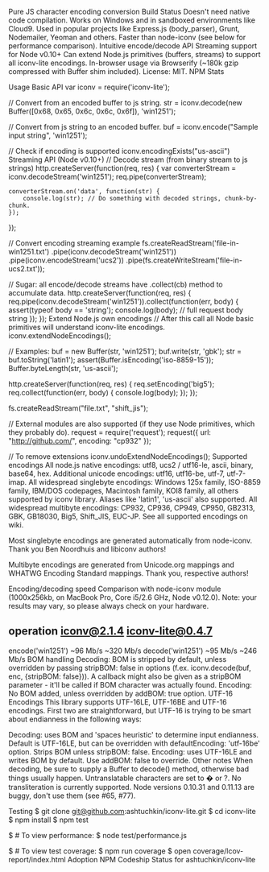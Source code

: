 Pure JS character encoding conversion Build Status
Doesn't need native code compilation. Works on Windows and in sandboxed environments like Cloud9.
Used in popular projects like Express.js (body_parser), Grunt, Nodemailer, Yeoman and others.
Faster than node-iconv (see below for performance comparison).
Intuitive encode/decode API
Streaming support for Node v0.10+
Can extend Node.js primitives (buffers, streams) to support all iconv-lite encodings.
In-browser usage via Browserify (~180k gzip compressed with Buffer shim included).
License: MIT.
NPM Stats

Usage
Basic API
var iconv = require('iconv-lite');

// Convert from an encoded buffer to js string.
str = iconv.decode(new Buffer([0x68, 0x65, 0x6c, 0x6c, 0x6f]), 'win1251');

// Convert from js string to an encoded buffer.
buf = iconv.encode("Sample input string", 'win1251');

// Check if encoding is supported
iconv.encodingExists("us-ascii")
Streaming API (Node v0.10+)
// Decode stream (from binary stream to js strings)
http.createServer(function(req, res) {
    var converterStream = iconv.decodeStream('win1251');
    req.pipe(converterStream);

    converterStream.on('data', function(str) {
        console.log(str); // Do something with decoded strings, chunk-by-chunk.
    });
});

// Convert encoding streaming example
fs.createReadStream('file-in-win1251.txt')
    .pipe(iconv.decodeStream('win1251'))
    .pipe(iconv.encodeStream('ucs2'))
    .pipe(fs.createWriteStream('file-in-ucs2.txt'));

// Sugar: all encode/decode streams have .collect(cb) method to accumulate data.
http.createServer(function(req, res) {
    req.pipe(iconv.decodeStream('win1251')).collect(function(err, body) {
        assert(typeof body == 'string');
        console.log(body); // full request body string
    });
});
Extend Node.js own encodings
// After this call all Node basic primitives will understand iconv-lite encodings.
iconv.extendNodeEncodings();

// Examples:
buf = new Buffer(str, 'win1251');
buf.write(str, 'gbk');
str = buf.toString('latin1');
assert(Buffer.isEncoding('iso-8859-15'));
Buffer.byteLength(str, 'us-ascii');

http.createServer(function(req, res) {
    req.setEncoding('big5');
    req.collect(function(err, body) {
        console.log(body);
    });
});

fs.createReadStream("file.txt", "shift_jis");

// External modules are also supported (if they use Node primitives, which they probably do).
request = require('request');
request({
    url: "http://github.com/", 
    encoding: "cp932"
});

// To remove extensions
iconv.undoExtendNodeEncodings();
Supported encodings
All node.js native encodings: utf8, ucs2 / utf16-le, ascii, binary, base64, hex.
Additional unicode encodings: utf16, utf16-be, utf-7, utf-7-imap.
All widespread singlebyte encodings: Windows 125x family, ISO-8859 family, IBM/DOS codepages, Macintosh family, KOI8 family, all others supported by iconv library. Aliases like 'latin1', 'us-ascii' also supported.
All widespread multibyte encodings: CP932, CP936, CP949, CP950, GB2313, GBK, GB18030, Big5, Shift_JIS, EUC-JP.
See all supported encodings on wiki.

Most singlebyte encodings are generated automatically from node-iconv. Thank you Ben Noordhuis and libiconv authors!

Multibyte encodings are generated from Unicode.org mappings and WHATWG Encoding Standard mappings. Thank you, respective authors!

Encoding/decoding speed
Comparison with node-iconv module (1000x256kb, on MacBook Pro, Core i5/2.6 GHz, Node v0.12.0). Note: your results may vary, so please always check on your hardware.

operation             iconv@2.1.4   iconv-lite@0.4.7
----------------------------------------------------------
encode('win1251')     ~96 Mb/s      ~320 Mb/s
decode('win1251')     ~95 Mb/s      ~246 Mb/s
BOM handling
Decoding: BOM is stripped by default, unless overridden by passing stripBOM: false in options (f.ex. iconv.decode(buf, enc, {stripBOM: false})). A callback might also be given as a stripBOM parameter - it'll be called if BOM character was actually found.
Encoding: No BOM added, unless overridden by addBOM: true option.
UTF-16 Encodings
This library supports UTF-16LE, UTF-16BE and UTF-16 encodings. First two are straightforward, but UTF-16 is trying to be smart about endianness in the following ways:

Decoding: uses BOM and 'spaces heuristic' to determine input endianness. Default is UTF-16LE, but can be overridden with defaultEncoding: 'utf-16be' option. Strips BOM unless stripBOM: false.
Encoding: uses UTF-16LE and writes BOM by default. Use addBOM: false to override.
Other notes
When decoding, be sure to supply a Buffer to decode() method, otherwise bad things usually happen.
Untranslatable characters are set to � or ?. No transliteration is currently supported.
Node versions 0.10.31 and 0.11.13 are buggy, don't use them (see #65, #77).

Testing
$ git clone git@github.com:ashtuchkin/iconv-lite.git
$ cd iconv-lite
$ npm install
$ npm test
    
$ # To view performance:
$ node test/performance.js

$ # To view test coverage:
$ npm run coverage
$ open coverage/lcov-report/index.html
Adoption
NPM Codeship Status for ashtuchkin/iconv-lite